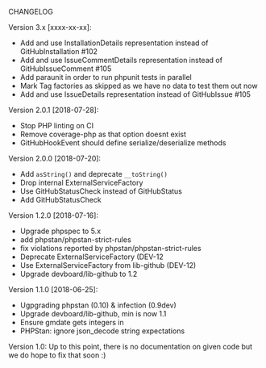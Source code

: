 CHANGELOG

Version 3.x [xxxx-xx-xx]:

 - Add and use InstallationDetails representation instead of GitHubInstallation #102
 - Add and use IssueCommentDetails representation instead of GitHubIssueComment #105
 - Add paraunit in order to run phpunit tests in parallel
 - Mark Tag factories as skipped as we have no data to test them out now
 - Add and use IssueDetails representation instead of GitHubIssue #105

Version 2.0.1 [2018-07-28]:

 - Stop PHP linting on CI
 - Remove coverage-php as that option doesnt exist
 - GitHubHookEvent should define serialize/deserialize methods

Version 2.0.0 [2018-07-20]:

 - Add `asString()` and deprecate `__toString()`
 - Drop internal ExternalServiceFactory
 - Use GitHubStatusCheck instead of GitHubStatus
 - Add GitHubStatusCheck


Version 1.2.0 [2018-07-16]:

 - Upgrade phpspec to 5.x 
 - add phpstan/phpstan-strict-rules
 - fix violations reported by phpstan/phpstan-strict-rules
 - Deprecate ExternalServiceFactory (DEV-12
 - Use ExternalServiceFactory from lib-github (DEV-12)
 - Upgrade devboard/lib-github to 1.2

Version 1.1.0 [2018-06-25]:
 - Ugpgrading phpstan (0.10) & infection (0.9dev)
 - Upgrade devboard/lib-github, min is now 1.1
 - Ensure gmdate gets integers in
 - PHPStan: ignore json_decode string expectations

 
Version 1.0: Up to this point, there is no documentation on given code but we do hope to fix that soon :)

